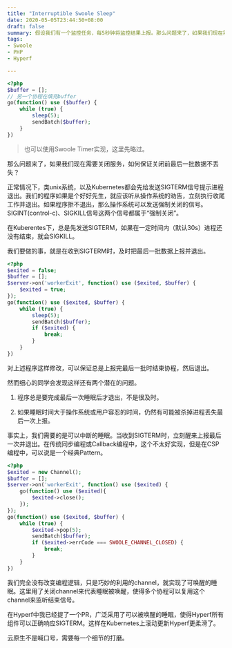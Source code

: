 ```yaml
---
title: "Interruptible Swoole Sleep"
date: 2020-05-05T23:44:50+08:00
draft: false
summary: 假设我们有一个监控任务，每5秒钟将监控结果上报。那么问题来了，如果我们现在需要关闭服务，如何保证关闭前最后一批数据不丢失？
tags:
- Swoole
- PHP
- Hyperf

---
```




```php
<?php
$buffer = [];
// 另一个协程在填充buffer
go(function() use ($buffer) {
    while (true) {
        sleep(5);
        sendBatch($buffer);
    }
})
```

> 也可以使用Swoole Timer实现，这里先略过。

那么问题来了，如果我们现在需要关闭服务，如何保证关闭前最后一批数据不丢失？

正常情况下，类unix系统，以及Kubernetes都会先给发送SIGTERM信号提示进程退出。我们的程序如果是个好好先生，就应该听从操作系统的劝告，立刻执行收尾工作并退出。如果程序拒不退出，那么操作系统可以发送强制关闭的信号。SIGINT(control-c)、SIGKILL信号这两个信号都属于“强制关闭”。

在Kuberentes下，总是先发送SIGTERM，如果在一定时间内（默认30s）进程还没有结束，就会SIGKILL。

我们要做的事，就是在收到SIGTERM时，及时把最后一批数据上报并退出。

```php
<?php
$exited = false;
$buffer = [];
$server->on('workerExit', function() use ($exited, $buffer) {
    $exited = true;
});
go(function() use ($exited, $buffer) {
    while (true) {
        sleep(5);
        sendBatch($buffer);
        if ($exited) {
            break;
        }
    }
})
```

对上述程序这样修改，可以保证总是上报完最后一批时结束协程，然后退出。

然而细心的同学会发现这样还有两个潜在的问题。

1. 程序总是要完成最后一次睡眠后才退出，不是很及时。

2. 如果睡眠时间大于操作系统或用户容忍的时间，仍然有可能被杀掉进程丢失最后一次上报。

事实上，我们需要的是可以中断的睡眠。当收到SIGTERM时，立刻醒来上报最后一次并退出。在传统同步编程或Callback编程中，这个不太好实现，但是在CSP编程中，可以说是一个经典Pattern。

```php
<?php
$exited = new Channel();
$buffer = [];
$server->on('workerExit', function() use ($exited) {
    go(function() use ($exited){
        $exited->close();
    });
});
go(function() use ($exited, $buffer) {
    while (true) {
        $exited->pop(5);
        sendBatch($buffer);
        if ($exited->errCode === SWOOLE_CHANNEL_CLOSED) {
            break;
        }
    }
})
```

我们完全没有改变编程逻辑，只是巧妙的利用的channel，就实现了可唤醒的睡眠。这里用了关闭channel来代表睡眠被唤醒，使得多个协程可以复用这个channel来监听结束信号。

在Hyperf中我已经提了一个PR，广泛采用了可以被唤醒的睡眠，使得Hyperf所有组件可以正确响应SIGTERM。这样在Kubernetes上滚动更新Hyperf更柔滑了。

云原生不是喊口号，需要每一个细节的打磨。
